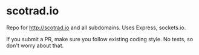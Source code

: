 scotrad.io
==========

Repo for http://scotrad.io and all subdomains. Uses Express, sockets.io.

If you submit a PR, make sure you follow existing coding style.
No tests, so don't worry about that.
